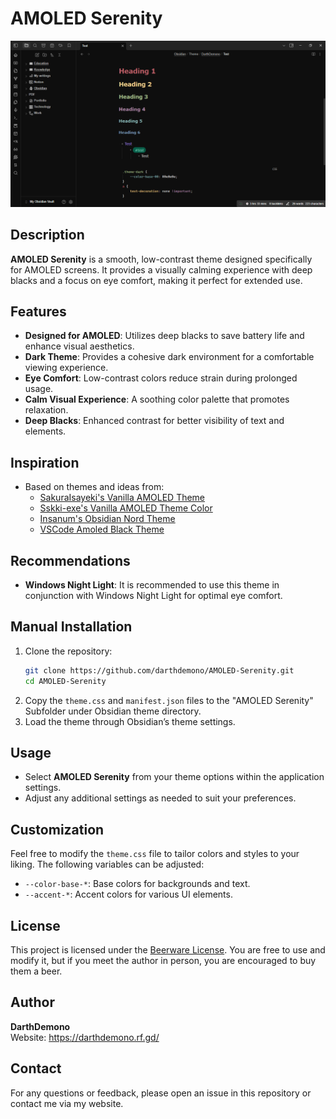 # AMOLED Serenity

![AMOLED Serenity](AMOLED-Serenity.png)

## Description
**AMOLED Serenity** is a smooth, low-contrast theme designed specifically for AMOLED screens. It provides a visually calming experience with deep blacks and a focus on eye comfort, making it perfect for extended use.

## Features
- **Designed for AMOLED**: Utilizes deep blacks to save battery life and enhance visual aesthetics.
- **Dark Theme**: Provides a cohesive dark environment for a comfortable viewing experience.
- **Eye Comfort**: Low-contrast colors reduce strain during prolonged usage.
- **Calm Visual Experience**: A soothing color palette that promotes relaxation.
- **Deep Blacks**: Enhanced contrast for better visibility of text and elements.

## Inspiration
- Based on themes and ideas from:
    - [SakuraIsayeki's Vanilla AMOLED Theme](https://github.com/Sskki-exe/vanilla-amoled-theme-color)
    - [Sskki-exe's Vanilla AMOLED Theme Color](https://github.com/Sskki-exe/vanilla-amoled-theme-color/)
    - [Insanum's Obsidian Nord Theme](https://github.com/insanum/obsidian_nord/)
    - [VSCode Amoled Black Theme](https://github.com/rendinjast/amoled-black)
## Recommendations
- **Windows Night Light**: It is recommended to use this theme in conjunction with Windows Night Light for optimal eye comfort.

## Manual Installation
1. Clone the repository:
    ```bash
    git clone https://github.com/darthdemono/AMOLED-Serenity.git
    cd AMOLED-Serenity
    ```
1. Copy the `theme.css` and `manifest.json` files to the "AMOLED Serenity" Subfolder under Obsidian theme directory.
2. Load the theme through Obsidian’s theme settings.

## Usage
- Select **AMOLED Serenity** from your theme options within the application settings.
- Adjust any additional settings as needed to suit your preferences.

## Customization
Feel free to modify the `theme.css` file to tailor colors and styles to your liking. The following variables can be adjusted:
- `--color-base-*`: Base colors for backgrounds and text.
- `--accent-*`: Accent colors for various UI elements.

## License
This project is licensed under the [Beerware License](LICENSE). You are free to use and modify it, but if you meet the author in person, you are encouraged to buy them a beer.

## Author
**DarthDemono**  
Website: https://darthdemono.rf.gd/

## Contact
For any questions or feedback, please open an issue in this repository or contact me via my website.
